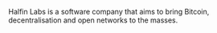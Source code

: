 Halfin Labs is a software company that aims to bring Bitcoin, decentralisation and open networks to the masses.
